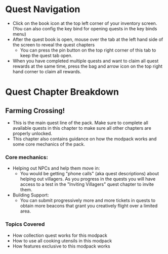 # Quest Navigation

- Click on the book icon at the top left corner of your inventory screen. (You can also config the key bind for opening quests in the key binds menu)
- After the quest book is open, mouse over the tab at the left hand side of the screen to reveal the quest chapters
  - You can press the pin button on the top right corner of this tab to keep the quest tab open.
- When you have completed multiple quests and want to claim all quest rewards at the same time, press the bag and arrow icon on the top right hand corner to claim all rewards.

# Quest Chapter Breakdown

## Farming Crossing!

- This is the main quest line of the pack. Make sure to complete all available quests in this chapter to make sure all other chapters are properly unlocked.
- This chapter also contains guidance on how the modpack works and some core mechanics of the pack.

### Core mechanics:

- Helping out NPCs and help them move in:
  - You would be getting "phone calls" (aka quest descriptions) about helping out villagers. As you progress in the quests you will have access to a test in the "Inviting Villagers" quest chapter to invite them.
- Building Support:
  - You can submit progressively more and more tickets in quests to obtain more beacons that grant you creatively flight over a limited area.

### Topics Covered

- How collection quest works for this modpack
- How to use all cooking utensils in this modpack
- How features exclusive to this modpack works
